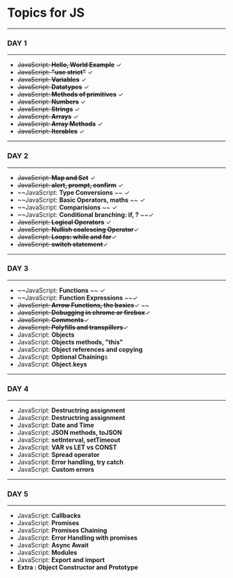 # Topics for JS

---

### DAY 1

---

- ~~JavaScript: **Hello, World Example**~~ &check;
- ~~JavaScript: **"use strict"**~~ &check;
- ~~JavaScript: **Variables**~~ &check;
- ~~JavaScript: **Datatypes**~~ &check;
- ~~JavaScript: **Methods of primitives**~~ &check;
- ~~JavaScript: **Numbers**~~ &check;
- ~~JavaScript: **Strings**~~ &check;
- ~~JavaScript: **Arrays**~~ &check;
- ~~JavaScript: **Array Methods**~~ &check;
- ~~JavaScript: **Iterables**~~ &check;

---

### DAY 2

---

- ~~JavaScript: **Map and Set**~~ &check;
- ~~JavaScript: **alert, prompt, confirm**~~ &check;
- ~~JavaScript: **Type Conversions** ~~ &check;
- ~~JavaScript: **Basic Operators, maths** ~~ &check;
- ~~JavaScript: **Comparisions** ~~ &check;
- ~~JavaScript: **Conditional branching: if, ?** ~~&check;
- ~~JavaScript: **Logical Operators**~~ &check;
- ~~JavaScript: **Nullish coalescing Operator**~~&check;
- ~~JavaScript: **Loops: while and for**~~&check;
- ~~JavaScript: **switch statement**~~&check;

---

### DAY 3

---

- ~~JavaScript: **Functions** ~~ &check;
- ~~JavaScript: **Function Expressions** ~~&check;
- ~~JavaScript: **Arrow Functions, the basics**~~&check;                       ~~
- ~~JavaScript: **Debugging in chrome or firebox**~~&check;
- ~~JavaScript: **Comments**~~&check;
- ~~JavaScript: **Polyfills and transpillers**~~&check;
- JavaScript: **Objects**
- JavaScript: **Objects methods, "this"**
- JavaScript: **Object references and copying**
- JavaScript: **Optional Chaining**s
- JavaScript: **Object.keys**

---

### DAY 4

---

- JavaScript: **Destructring assignment**
- JavaScript: **Destructring assignment**
- JavaScript: **Date and Time**
- JavaScript: **JSON methods, toJSON**
- JavaScript: **setInterval, setTimeout**
- JavaScript: **VAR vs LET vs CONST**
- JavaScript: **Spread operator**
- JavaScript: **Error handling, try catch**
- JavaScript: **Custom errors**

---

### DAY 5

---

- JavaScript: **Callbacks**
- JavaScript: **Promises**
- JavaScript: **Promises Chaining**
- JavaScript: **Error Handling with promises**
- JavaScript: **Async Await**
- JavaScript: **Modules**
- JavaScript: **Export and import**
- **Extra : Object Constructor and Prototype**
